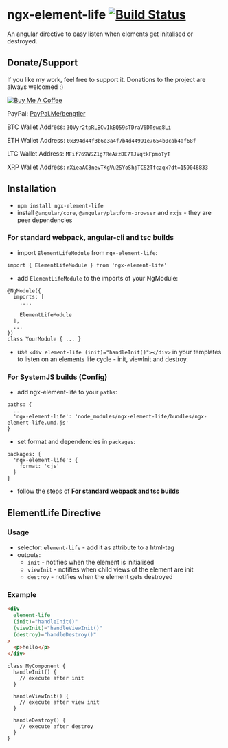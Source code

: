 # ngx-element-life [![Build Status](https://travis-ci.org/KillerCodeMonkey/ngx-element-life.svg?branch=master)](https://travis-ci.org/KillerCodeMonkey/ngx-element-life)

An angular directive to easy listen when elements get initalised or destroyed.

## Donate/Support

If you like my work, feel free to support it. Donations to the project are always welcomed :)

<a href="https://www.buymeacoffee.com/bengtler" target="_blank"><img src="https://www.buymeacoffee.com/assets/img/custom_images/orange_img.png" alt="Buy Me A Coffee" style="height: auto !important;width: auto !important;" ></a>

PayPal: [PayPal.Me/bengtler](http://paypal.me/bengtler)

BTC Wallet Address:
`3QVyr2tpRLBCw1kBQ59sTDraV6DTswq8Li`

ETH Wallet Address:
`0x394d44f3b6e3a4f7b4d44991e7654b0cab4af68f`

LTC Wallet Address:
`MFif769WSZ1g7ReAzzDE7TJVqtkFpmoTyT`

XRP Wallet Address:
`rXieaAC3nevTKgVu2SYoShjTCS2Tfczqx?dt=159046833`

## Installation

- `npm install ngx-element-life`
- install `@angular/core`, `@angular/platform-browser` and `rxjs` - they are peer dependencies

### For standard webpack, angular-cli and tsc builds

- import `ElementLifeModule` from `ngx-element-life`:

```TS
import { ElementLifeModule } from 'ngx-element-life'
```

- add `ElementLifeModule` to the imports of your NgModule:

```
@NgModule({
  imports: [
    ...,

    ElementLifeModule
  ],
  ...
})
class YourModule { ... }
```
- use `<div element-life (init)="handleInit()"></div>` in your templates to listen on an elements life cycle - init, viewInit and destroy.

### For SystemJS builds (Config)

- add ngx-element-life to your `paths`:
```
paths: {
  ...
  'ngx-element-life': 'node_modules/ngx-element-life/bundles/ngx-element-life.umd.js'
}
```
- set format and dependencies in `packages`:
```
packages: {
  'ngx-element-life': {
    format: 'cjs'
  }
}
```
- follow the steps of **For standard webpack and tsc builds**

## ElementLife Directive

### Usage

- selector: `element-life` - add it as attribute to a html-tag
- outputs:
  - `init` - notifies when the element is initialised
  - `viewInit` - notifies when child views of the element are init
  - `destroy` - notifies when the element gets destroyed

### Example

```HTML
<div
  element-life
  (init)="handleInit()"
  (viewInit)="handleViewInit()"
  (destroy)="handleDestroy()"
>
  <p>hello</p>
</div>
```

```TS
class MyComponent {
  handleInit() {
    // execute after init
  }

  handleViewInit() {
    // execute after view init
  }

  handleDestroy() {
    // execute after destroy
  }
}
```
